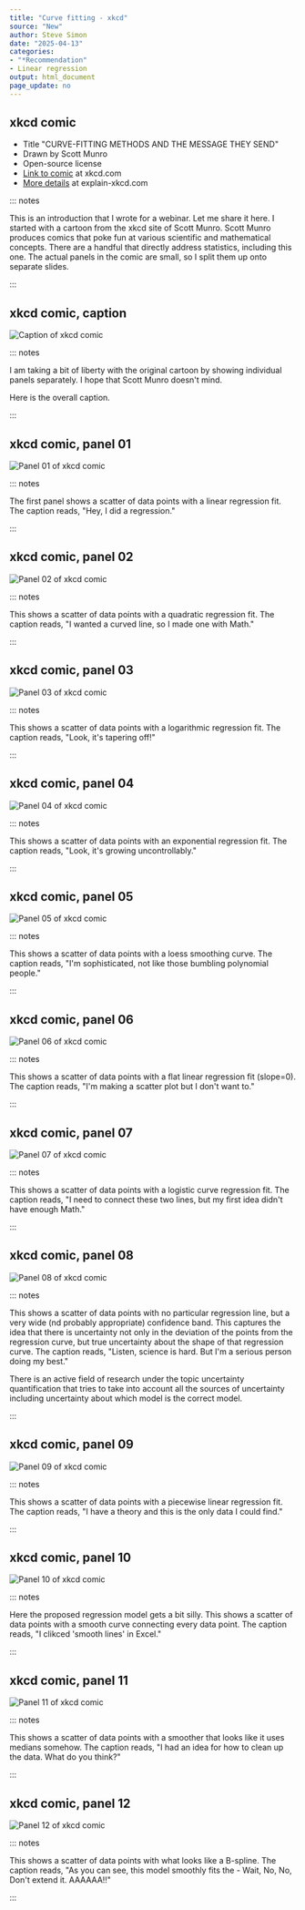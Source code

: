 ```yaml
---
title: "Curve fitting - xkcd"
source: "New"
author: Steve Simon
date: "2025-04-13"
categories: 
- "*Recommendation"
- Linear regression
output: html_document
page_update: no
---
```


## xkcd comic

-   Title "CURVE-FITTING METHODS AND THE MESSAGE THEY SEND"
-   Drawn by Scott Munro
-   Open-source license
-   [Link to comic][ref-xkcd] at xkcd.com
-   [More details][ref-explain] at explain-xkcd.com

[ref-xkcd]: https://xkcd.com/2048/
[ref-explain]: https://www.explainxkcd.com/wiki/index.php/2048:_Curve-Fitting

::: notes

This is an introduction that I wrote for a webinar. Let me share it here. I started with a cartoon from the xkcd site of Scott Munro. Scott Munro produces comics that poke fun at various scientific and mathematical concepts. There are a handful that directly address statistics, including this one. The actual panels in the comic are small, so I split them up onto separate slides.

:::

## xkcd comic, caption

![](http://pmean.com/new-images/25/xkcd-00.png "Caption of xkcd comic")

::: notes

I am taking a bit of liberty with the original cartoon by showing individual panels separately. I hope that Scott Munro doesn't mind. 

Here is the overall caption.

:::

## xkcd comic, panel 01

![](http://pmean.com/new-images/25/xkcd-01.png "Panel 01 of xkcd comic")

::: notes

The first panel shows a scatter of data points with a linear regression fit. The caption reads, "Hey, I did a regression."

:::

## xkcd comic, panel 02

![](http://pmean.com/new-images/25/xkcd-02.png "Panel 02 of xkcd comic")

::: notes

This shows a scatter of data points with a quadratic regression fit. The caption reads, "I wanted a curved line, so I made one with Math."

:::

## xkcd comic, panel 03

![](http://pmean.com/new-images/25/xkcd-03.png "Panel 03 of xkcd comic")

::: notes

This shows a scatter of data points with a logarithmic regression fit. The caption reads, "Look, it's tapering off!"

:::

## xkcd comic, panel 04

![](http://pmean.com/new-images/25/xkcd-04.png "Panel 04 of xkcd comic")

::: notes

This shows a scatter of data points with an exponential regression fit. The caption reads, "Look, it's growing uncontrollably."

:::

## xkcd comic, panel 05

![](http://pmean.com/new-images/25/xkcd-05.png "Panel 05 of xkcd comic")

::: notes

This shows a scatter of data points with a loess smoothing curve. The caption reads, "I'm sophisticated, not like those bumbling polynomial people."

:::

## xkcd comic, panel 06

![](http://pmean.com/new-images/25/xkcd-06.png "Panel 06 of xkcd comic")

::: notes

This shows a scatter of data points with a flat linear regression fit (slope=0). The caption reads, "I'm making a scatter plot but I don't want to."

:::

## xkcd comic, panel 07

![](http://pmean.com/new-images/25/xkcd-07.png "Panel 07 of xkcd comic")

::: notes

This shows a scatter of data points with a logistic curve regression fit. The caption reads, "I need to connect these two lines, but my first idea didn't have enough Math."

:::

## xkcd comic, panel 08

![](http://pmean.com/new-images/25/xkcd-08.png "Panel 08 of xkcd comic")

::: notes

This shows a scatter of data points with no particular regression line, but a very wide (nd probably appropriate) confidence band. This captures the idea that there is uncertainty not only in the deviation of the points from the regression curve, but true uncertainty about the shape of that regression curve. The caption reads, "Listen, science is hard. But I'm a serious person doing my best."

There is an active field of research under the topic uncertainty quantification that tries to take into account all the sources of uncertainty including uncertainty about which model is the correct model.

:::

## xkcd comic, panel 09

![](http://pmean.com/new-images/25/xkcd-09.png "Panel 09 of xkcd comic")

::: notes

This shows a scatter of data points with a piecewise linear regression fit. The caption reads, "I have a theory and this is the only data I could find."

:::

## xkcd comic, panel 10

![](http://pmean.com/new-images/25/xkcd-10.png "Panel 10 of xkcd comic")

::: notes

Here the proposed regression model gets a bit silly. This shows a scatter of data points with a smooth curve connecting every data point. The caption reads, "I clikced 'smooth lines' in Excel."

:::

## xkcd comic, panel 11

![](http://pmean.com/new-images/25/xkcd-11.png "Panel 11 of xkcd comic")

::: notes

This shows a scatter of data points with a smoother that looks like it uses medians somehow. The caption reads, "I had an idea for how to clean up the data. What do you think?"

:::

## xkcd comic, panel 12

![](http://pmean.com/new-images/25/xkcd-12.png "Panel 12 of xkcd comic")

::: notes

This shows a scatter of data points with what looks like a B-spline. The caption reads, "As you can see, this model smoothly fits the - Wait, No, No, Don't extend it. AAAAAA!!"

:::

